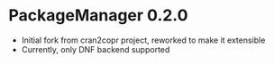 # PackageManager 0.2.0

- Initial fork from cran2copr project, reworked to make it extensible
- Currently, only DNF backend supported
